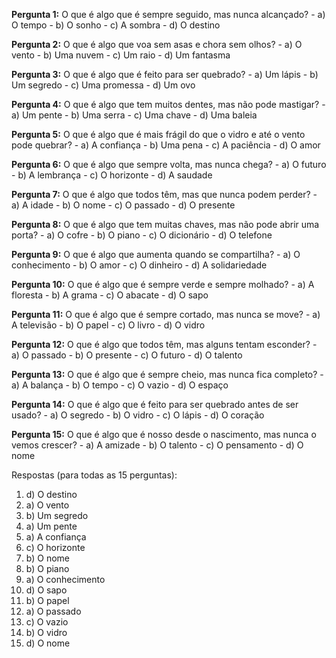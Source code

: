 **Pergunta 1:** O que é algo que é sempre seguido, mas nunca alcançado?
    - a) O tempo
    - b) O sonho
    - c) A sombra
    - d) O destino
    
**Pergunta 2:** O que é algo que voa sem asas e chora sem olhos?
    - a) O vento
    - b) Uma nuvem
    - c) Um raio
    - d) Um fantasma

**Pergunta 3:** O que é algo que é feito para ser quebrado?
    - a) Um lápis
    - b) Um segredo
    - c) Uma promessa
    - d) Um ovo

**Pergunta 4:** O que é algo que tem muitos dentes, mas não pode mastigar?
    - a) Um pente
    - b) Uma serra
    - c) Uma chave
    - d) Uma baleia

**Pergunta 5:** O que é algo que é mais frágil do que o vidro e até o vento pode quebrar?
    - a) A confiança
    - b) Uma pena
    - c) A paciência
    - d) O amor

**Pergunta 6:** O que é algo que sempre volta, mas nunca chega?
    - a) O futuro
    - b) A lembrança
    - c) O horizonte
    - d) A saudade

**Pergunta 7:** O que é algo que todos têm, mas que nunca podem perder?
    - a) A idade
    - b) O nome
    - c) O passado
    - d) O presente

**Pergunta 8:** O que é algo que tem muitas chaves, mas não pode abrir uma porta?
    - a) O cofre
    - b) O piano
    - c) O dicionário
    - d) O telefone

**Pergunta 9:** O que é algo que aumenta quando se compartilha?
    - a) O conhecimento
    - b) O amor
    - c) O dinheiro
    - d) A solidariedade

**Pergunta 10:** O que é algo que é sempre verde e sempre molhado?
    - a) A floresta
    - b) A grama
    - c) O abacate
    - d) O sapo

**Pergunta 11:** O que é algo que é sempre cortado, mas nunca se move?
    - a) A televisão
    - b) O papel
    - c) O livro
    - d) O vidro

**Pergunta 12:** O que é algo que todos têm, mas alguns tentam esconder?
    - a) O passado
    - b) O presente
    - c) O futuro
    - d) O talento

**Pergunta 13:** O que é algo que é sempre cheio, mas nunca fica completo?
    - a) A balança
    - b) O tempo
    - c) O vazio
    - d) O espaço

**Pergunta 14:** O que é algo que é feito para ser quebrado antes de ser usado?
    - a) O segredo
    - b) O vidro
    - c) O lápis
    - d) O coração

**Pergunta 15:** O que é algo que é nosso desde o nascimento, mas nunca o vemos crescer?
    - a) A amizade
    - b) O talento
    - c) O pensamento
    - d) O nome

Respostas (para todas as 15 perguntas):
1. d) O destino
2. a) O vento
3. b) Um segredo
4. a) Um pente
5. a) A confiança
6. c) O horizonte
7. b) O nome
8. b) O piano
9. a) O conhecimento
10. d) O sapo
11. b) O papel
12. a) O passado
13. c) O vazio
14. b) O vidro
15. d) O nome
